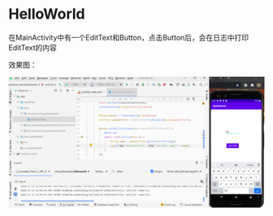 # HelloWorld

在MainActivity中有一个EditText和Button，点击Button后，会在日志中打印EditText的内容

效果图：

![](helloworld.png)